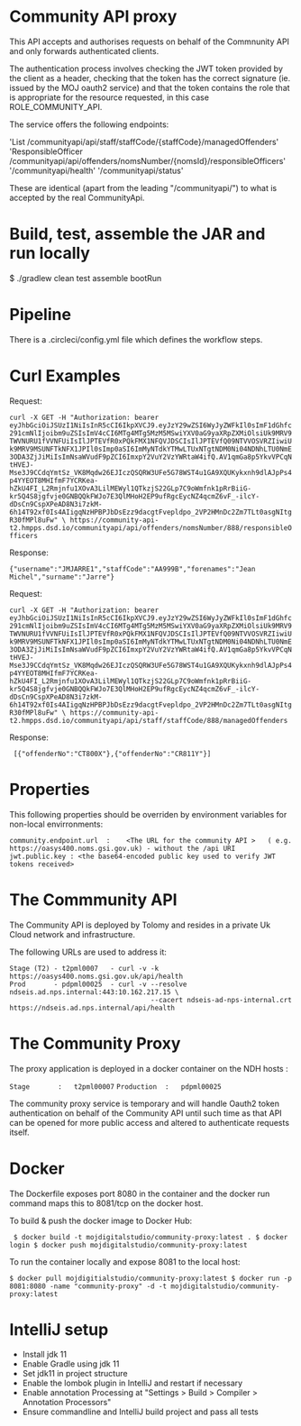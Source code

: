 # Community API proxy

This API accepts and authorises requests on behalf of the Commnunity API and only forwards authenticated clients.

The authentication process involves checking the JWT token provided by the client as a header, checking that the token
has the correct signature (ie. issued by the MOJ oauth2 service) and that the token contains the role that is appropriate for 
the resource requested, in this case ROLE_COMMUNITY_API.

The service offers the following endpoints:

'List<Offenders>   /communityapi/api/staff/staffCode/{staffCode}/managedOffenders'
'ResponsibleOfficer /communityapi/api/offenders/nomsNumber/{nomsId}/responsibleOfficers'
'/communityapi/health'
'/communityapi/status'

These are identical (apart from the leading "/communityapi/") to what is accepted by the real CommunityApi.

# Build, test, assemble the JAR and run locally

 $ ./gradlew clean test assemble bootRun

# Pipeline

There is a .circleci/config.yml file which defines the workflow steps.

# Curl Examples

Request:

`curl -X GET -H "Authorization: bearer eyJhbGciOiJSUzI1NiIsInR5cCI6IkpXVCJ9.eyJzY29wZSI6WyJyZWFkIl0sImF1dGhfc291cmNlIjoibm9uZSIsImV4cCI6MTg4MTg5MzM5MSwiYXV0aG9yaXRpZXMiOlsiUk9MRV9TWVNURU1fVVNFUiIsIlJPTEVfR0xPQkFMX1NFQVJDSCIsIlJPTEVfQ09NTVVOSVRZIiwiUk9MRV9MSUNFTkNFX1JPIl0sImp0aSI6ImMyNTdkYTMwLTUxNTgtNDM0Ni04NDNhLTU0NmE3ODA3ZjJiMiIsImNsaWVudF9pZCI6ImxpY2VuY2VzYWRtaW4ifQ.AV1qmGa8p5YkvVPCqNtHVEJ-Mse3J9CCdqYmtSz_VK8Mqdw26EJIczQSQRW3UFe5G78WST4u1GA9XQUKykxnh9dlAJpPs4p4YYEOT8MHIfmF7YCRKea-hZkU4FI_L2Rmjnfu1XOvA3LilMEWyl1QTkzjS22GLp7C9oWmfnk1pRrBiiG-kr5Q4S8jgfvje0GNBQQkFWJo7E3QlMHoH2EP9ufRgcEycNZ4qcmZ6vF_-ilcY-dDsCn9CspXPeAD8N3i7zkM-6h14T92xf0Is4AIigqNzHPBPJbDsEzz9dacgtFvepldpo_2VP2HMnDc2Zm7TLt0asgNItgR30fMPl8uFw" \
https://community-api-t2.hmpps.dsd.io/communityapi/api/offenders/nomsNumber/888/responsibleOfficers`

Response: 

`{"username":"JMJARRE1","staffCode":"AA999B","forenames":"Jean Michel","surname":"Jarre"}`

Request:

`curl -X GET -H "Authorization: bearer eyJhbGciOiJSUzI1NiIsInR5cCI6IkpXVCJ9.eyJzY29wZSI6WyJyZWFkIl0sImF1dGhfc291cmNlIjoibm9uZSIsImV4cCI6MTg4MTg5MzM5MSwiYXV0aG9yaXRpZXMiOlsiUk9MRV9TWVNURU1fVVNFUiIsIlJPTEVfR0xPQkFMX1NFQVJDSCIsIlJPTEVfQ09NTVVOSVRZIiwiUk9MRV9MSUNFTkNFX1JPIl0sImp0aSI6ImMyNTdkYTMwLTUxNTgtNDM0Ni04NDNhLTU0NmE3ODA3ZjJiMiIsImNsaWVudF9pZCI6ImxpY2VuY2VzYWRtaW4ifQ.AV1qmGa8p5YkvVPCqNtHVEJ-Mse3J9CCdqYmtSz_VK8Mqdw26EJIczQSQRW3UFe5G78WST4u1GA9XQUKykxnh9dlAJpPs4p4YYEOT8MHIfmF7YCRKea-hZkU4FI_L2Rmjnfu1XOvA3LilMEWyl1QTkzjS22GLp7C9oWmfnk1pRrBiiG-kr5Q4S8jgfvje0GNBQQkFWJo7E3QlMHoH2EP9ufRgcEycNZ4qcmZ6vF_-ilcY-dDsCn9CspXPeAD8N3i7zkM-6h14T92xf0Is4AIigqNzHPBPJbDsEzz9dacgtFvepldpo_2VP2HMnDc2Zm7TLt0asgNItgR30fMPl8uFw" \
https://community-api-t2.hmpps.dsd.io/communityapi/api/staff/staffCode/888/managedOffenders`

Response: 

` [{"offenderNo":"CT800X"},{"offenderNo":"CR811Y"}]`


# Properties

This following properties should be overriden by environment variables for non-local envirronments:

`community.endpoint.url  :    <The URL for the community API >   ( e.g. https://oasys400.noms.gsi.gov.uk) - without the /api URI 
jwt.public.key : <the base64-encoded public key used to verify JWT tokens received>
`

# The Commmunity API

The Community API is deployed by Tolomy and resides in a private Uk Cloud network and infrastructure.

The following URLs are used to address it: 

    Stage (T2) - t2pml0007   - curl -v -k https://oasys400.noms.gsi.gov.uk/api/health
    Prod       - pdpml00025  - curl -v --resolve ndseis.ad.nps.internal:443:10.162.217.15 \
                                       --cacert ndseis-ad-nps-internal.crt https://ndseis.ad.nps.internal/api/health

# The Community Proxy 
    
The proxy application is deployed in a docker container on the NDH hosts :

`Stage       :   t2pml00007`
`Production  :   pdpml00025`
     
The community proxy service is temporary and will handle Oauth2 token authentication on behalf of the Community API until such time as that API
can be opened for more public access and  altered to authenticate requests itself.

# Docker

The Dockerfile exposes port 8080 in the container and the docker run command maps this to 8081/tcp on the docker host.
 
To build & push the docker image to Docker Hub: 

` 
$ docker build -t mojdigitalstudio/community-proxy:latest .
$ docker login
$ docker push mojdigitalstudio/community-proxy:latest
`
 
To run the container locally and expose 8081 to the local host:
  
`
$ docker pull mojdigitialstudio/community-proxy:latest
$ docker run -p 8081:8080 -name "community-proxy" -d -t mojdigitalstudio/community-proxy:latest
`

# IntelliJ setup

- Install jdk 11
- Enable Gradle using jdk 11
- Set jdk11 in project structure
- Enable the lombok plugin in IntelliJ and restart if necessary
- Enable annotation Processing at "Settings > Build > Compiler > Annotation Processors"
- Ensure commandline and IntelliJ build project and pass all tests

